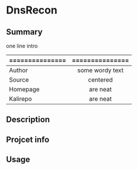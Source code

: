 # DnsRecon
## Summary

one line intro

| =============== | =============== |  
| :------------ |:---------------:| 
| Author        | some wordy text | 
| Source        | centered        | 
| Homepage      | are neat        | 
| Kalirepo      | are neat        |


## Description

## Projcet info

## Usage
